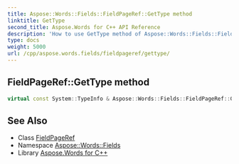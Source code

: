 ```yaml
---
title: Aspose::Words::Fields::FieldPageRef::GetType method
linktitle: GetType
second_title: Aspose.Words for C++ API Reference
description: 'How to use GetType method of Aspose::Words::Fields::FieldPageRef class in C++.'
type: docs
weight: 5000
url: /cpp/aspose.words.fields/fieldpageref/gettype/
---
```

## FieldPageRef::GetType method




```cpp
virtual const System::TypeInfo & Aspose::Words::Fields::FieldPageRef::GetType() const override
```

## See Also

* Class [FieldPageRef](../)
* Namespace [Aspose::Words::Fields](../../)
* Library [Aspose.Words for C++](../../../)
